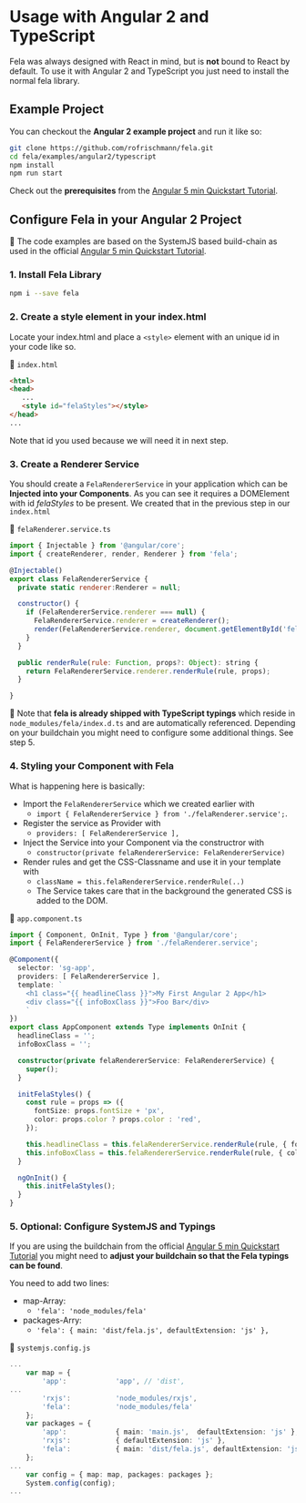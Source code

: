 # Usage with Angular 2 and TypeScript

Fela was always designed with React in mind, but is **not** bound to React by default. 
To use it with Angular 2 and TypeScript you just need to install the normal fela library.

## Example Project

You can checkout the **Angular 2 example project** and run it like so:

```sh
git clone https://github.com/rofrischmann/fela.git
cd fela/examples/angular2/typescript
npm install
npm run start
```

Check out the **prerequisites** from the [Angular 5 min Quickstart Tutorial](https://angular.io/docs/ts/latest/quickstart.html).


## Configure Fela in your Angular 2 Project

:red_circle: The code examples are based on the SystemJS based build-chain as used in the official [Angular 5 min Quickstart Tutorial](https://angular.io/docs/ts/latest/quickstart.html).
 
### 1. Install Fela Library
 
```sh
npm i --save fela
```


### 2. Create a style element in your index.html

Locate your index.html and place a `<style>` element with an unique id in your code like so.

:file_folder: `index.html`
```html
<html>
<head>
   ...
   <style id="felaStyles"></style>
</head>
...
```

Note that id you used because we will need it in next step.

### 3. Create a Renderer Service

You should create a `FelaRendererService` in your application which can be **Injected into your Components**. 
As you can see it requires a DOMElement with id *felaStyles* to be present. We created that in the previous step in our `index.html`
 
:file_folder: `felaRenderer.service.ts`

```javascript
import { Injectable } from '@angular/core';
import { createRenderer, render, Renderer } from 'fela';

@Injectable()
export class FelaRendererService {
  private static renderer:Renderer = null;

  constructor() {
    if (FelaRendererService.renderer === null) {
      FelaRendererService.renderer = createRenderer();
      render(FelaRendererService.renderer, document.getElementById('felaStyles'));
    }
  }

  public renderRule(rule: Function, props?: Object): string {
    return FelaRendererService.renderer.renderRule(rule, props);
  }

}
```


:red_circle: Note that **fela is already shipped with TypeScript typings** which reside in `node_modules/fela/index.d.ts` and are automatically referenced. Depending on your buildchain you might need to configure some additional things. See step 5.

### 4. Styling your Component with Fela

What is happening here is basically:

  * Import the `FelaRendererService` which we created earlier with 
    * `import { FelaRendererService } from './felaRenderer.service';`.
  * Register the service as Provider with 
    * `providers: [ FelaRendererService ],`
  * Inject the Service into your Component via the constructror with 
    * `constructor(private felaRendererService: FelaRendererService)`
  * Render rules and get the CSS-Classname and use it in your template with
    * `className = this.felaRendererService.renderRule(..)`
    * The Service takes care that in the background the generated CSS is added to the DOM.

:file_folder: `app.component.ts`

```typescript
import { Component, OnInit, Type } from '@angular/core';
import { FelaRendererService } from './felaRenderer.service';

@Component({
  selector: 'sg-app',
  providers: [ FelaRendererService ],
  template: `
    <h1 class="{{ headlineClass }}">My First Angular 2 App</h1>
    <div class="{{ infoBoxClass }}">Foo Bar</div>
    `
})
export class AppComponent extends Type implements OnInit {
  headlineClass = '';
  infoBoxClass = '';

  constructor(private felaRendererService: FelaRendererService) {
    super();
  }

  initFelaStyles() {
    const rule = props => ({
      fontSize: props.fontSize + 'px',
      color: props.color ? props.color : 'red',
    });

    this.headlineClass = this.felaRendererService.renderRule(rule, { fontSize: 20 });
    this.infoBoxClass = this.felaRendererService.renderRule(rule, { color: '#00ff00' });
  }

  ngOnInit() {
    this.initFelaStyles();
  }
}
```

### 5. Optional: Configure SystemJS and Typings

If you are using the buildchain from the official [Angular 5 min Quickstart Tutorial](https://angular.io/docs/ts/latest/quickstart.html)
you might need to **adjust your buildchain so that the Fela typings can be found**.

You need to add two lines:

  * map-Array:
    * `'fela': 'node_modules/fela'`
  * packages-Arry:
    * `'fela': { main: 'dist/fela.js', defaultExtension: 'js' },`
    
:file_folder: `systemjs.config.js`

```typescript
...
    var map = {
        'app':            'app', // 'dist',
...
        'rxjs':           'node_modules/rxjs',
        'fela':           'node_modules/fela'
    };
    var packages = {
        'app':            { main: 'main.js',  defaultExtension: 'js' },
        'rxjs':           { defaultExtension: 'js' },
        'fela':           { main: 'dist/fela.js', defaultExtension: 'js' },
    };
...
    var config = { map: map, packages: packages };
    System.config(config);
...
```


